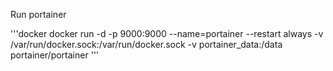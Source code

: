 

Run portainer

'''docker
docker run -d -p 9000:9000 --name=portainer --restart always -v /var/run/docker.sock:/var/run/docker.sock -v portainer_data:/data portainer/portainer
'''
